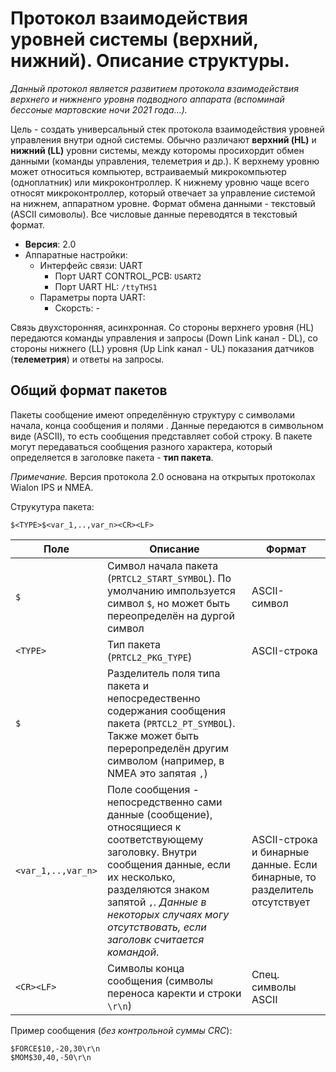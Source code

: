 # Протокол взаимодействия уровней системы (верхний, нижний). Описание структуры.

*Данный протокол является развитием протокола взаимодействия верхнего и нижненго уровня подводного аппарата (вспоминай бессоные мартовские ночи 2021 года...).* 

Цель - создать универсальный стек протокола взаимодействия уровней управления внутри одной системы. Обычно различают **верхний (HL)** и **нижний (LL)** уровни системы, между которомы просихордит обмен данными (команды управления, телеметрия и др.). К верхнему уровню может относиться компьютер, встраиваемый микрокомпьютер (одноплатник) или микроконтроллер. К нижнему уровню чаще всего относят микроконтроллер, который отвечает за управление системой на нижнем, аппаратном уровне. Формат обмена данными - текстовый (ASCII симоволы). Все числовые данные переводятся в текстовый формат.

- **Версия**: 2.0
- Аппаратные настройки:
  - Интерфейс связи: UART
    - Порт UART CONTROL_PCB: `USART2`
    - Порт UART HL: `/ttyTHS1`
  - Параметры порта UART:
    - Скорсть: - 



Связь двухсторонняя, асинхронная. Со стороны верхнего уровня (HL) передаются команды управления и запросы (Down Link канал - DL), со стороны нижнего (LL) уровня (Up Link канал - UL) показания датчиков (**телеметрия**) и ответы на запросы.

## Общий формат пакетов

Пакеты сообщение имеют определённую структуру с символами начала, конца сообщения и полями . Данные передаются в символьном виде (ASCII), то есть сообщения представляет собой строку. В пакете могут передаваться сообщения разного характера, который определяется в заголовке пакета - **тип пакета**.

*Примечание.* Версия протокола 2.0 основана на открытых протоколах Wialon IPS и NMEA.

Струкутура пакета:

```
$<TYPE>$<var_1,..,var_n><CR><LF>
```

Поле | Описание | Формат
-----|----------|--
`$` | Символ начала пакета (`PRTCL2_START_SYMBOL`). По умолчанию импользуется символ `$`, но может быть переопределён на дургой символ | ASCII-символ
`<TYPE>` | Тип пакета (`PRTCL2_PKG_TYPE`) | ASCII-строка
`$` | Разделитель поля типа пакета и непосредественно содержания сообщения пакета (`PRTCL2_PT_SYMBOL`). Также может быть переропределён другим символом (например, в NMEA это запятая `,`) |
`<var_1,..,var_n>`| Поле сообщения - непосредственно сами данные (сообщение), относящиеся к соответствующему заголовку. Внутри сообщения данные, если их несколько, разделяются знаком запятой `,`. *Данные в некоторых случаях могу отсутствовать, если заголовк считается командой*. | ASCII-строка и бинарные данные. Если бинарные, то разделитель отсутствует
`<CR><LF>`| Символы конца сообщения (символы переноса каректи и строки `\r\n`) | Спец. символы ASCII

Пример сообщения (*без контрольной суммы CRC*):

```
$FORCE$10,-20,30\r\n
$MOM$30,40,-50\r\n
```

